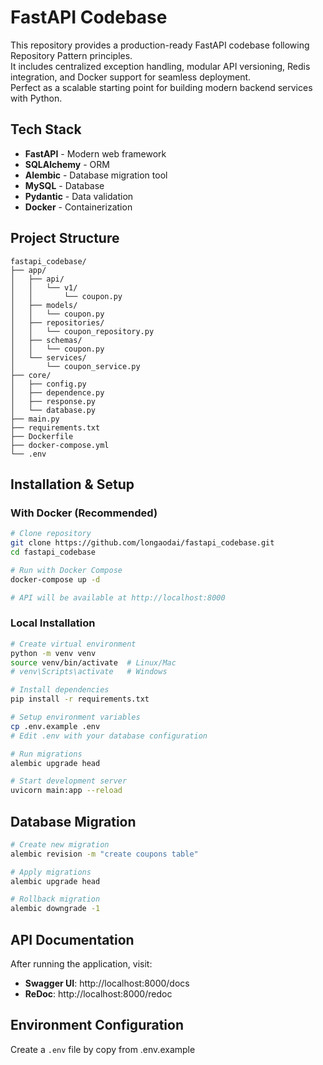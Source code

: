 # FastAPI Codebase

This repository provides a production-ready FastAPI codebase following Repository Pattern principles.  
It includes centralized exception handling, modular API versioning, Redis integration, and Docker support for seamless deployment.  
Perfect as a scalable starting point for building modern backend services with Python.

## Tech Stack

- **FastAPI** - Modern web framework
- **SQLAlchemy** - ORM
- **Alembic** - Database migration tool
- **MySQL** - Database
- **Pydantic** - Data validation
- **Docker** - Containerization

## Project Structure

```
fastapi_codebase/
├── app/
│   ├── api/
│   │   └── v1/
│   │       └── coupon.py
│   ├── models/
│   │   └── coupon.py
│   ├── repositories/
│   │   └── coupon_repository.py
│   ├── schemas/
│   │   └── coupon.py
│   └── services/
│       └── coupon_service.py
├── core/
│   ├── config.py
│   ├── dependence.py
│   ├── response.py
│   └── database.py
├── main.py
├── requirements.txt
├── Dockerfile
├── docker-compose.yml
└── .env
```

## Installation & Setup

### With Docker (Recommended)

```bash
# Clone repository
git clone https://github.com/longaodai/fastapi_codebase.git
cd fastapi_codebase

# Run with Docker Compose
docker-compose up -d

# API will be available at http://localhost:8000
```

### Local Installation

```bash
# Create virtual environment
python -m venv venv
source venv/bin/activate  # Linux/Mac
# venv\Scripts\activate   # Windows

# Install dependencies
pip install -r requirements.txt

# Setup environment variables
cp .env.example .env
# Edit .env with your database configuration

# Run migrations
alembic upgrade head

# Start development server
uvicorn main:app --reload
```

## Database Migration

```bash
# Create new migration
alembic revision -m "create coupons table"

# Apply migrations
alembic upgrade head

# Rollback migration
alembic downgrade -1
```

## API Documentation

After running the application, visit:

- **Swagger UI**: http://localhost:8000/docs
- **ReDoc**: http://localhost:8000/redoc

## Environment Configuration

Create a `.env` file by copy from .env.example
